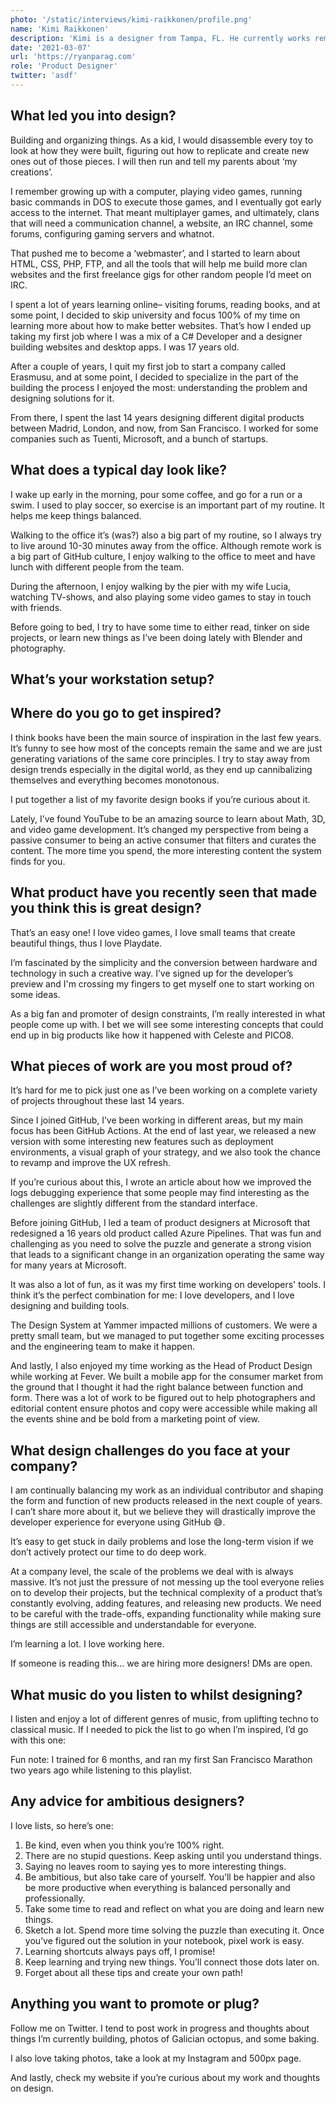 ```yaml
---
photo: '/static/interviews/kimi-raikkonen/profile.png'
name: 'Kimi Raikkonen'
description: 'Kimi is a designer from Tampa, FL. He currently works remotely as a UX/UI designer for Company. He loves traveling, typography, sports, and is always down for a good dad joke.'
date: '2021-03-07'
url: 'https://ryanparag.com'
role: 'Product Designer'
twitter: 'asdf'
---
```


## What led you into design?

Building and organizing things. As a kid, I would disassemble every toy to look at how they were built, figuring out how to replicate and create new ones out of those pieces. I will then run and tell my parents about ‘my creations’.

I remember growing up with a computer, playing video games, running basic commands in DOS to execute those games, and I eventually got early access to the internet. That meant multiplayer games, and ultimately, clans that will need a communication channel, a website, an IRC channel, some forums, configuring gaming servers and whatnot.

That pushed me to become a ‘webmaster’, and I started to learn about HTML, CSS, PHP, FTP, and all the tools that will help me build more clan websites and the first freelance gigs for other random people I’d meet on IRC.

I spent a lot of years learning online– visiting forums, reading books, and at some point, I decided to skip university and focus 100% of my time on learning more about how to make better websites. That’s how I ended up taking my first job where I was a mix of a C# Developer and a designer building websites and desktop apps. I was 17 years old.

After a couple of years, I quit my first job to start a company called Erasmusu, and at some point, I decided to specialize in the part of the building the process I enjoyed the most: understanding the problem and designing solutions for it.

From there, I spent the last 14 years designing different digital products between Madrid, London, and now, from San Francisco. I worked for some companies such as Tuenti, Microsoft, and a bunch of startups.

## What does a typical day look like?

I wake up early in the morning, pour some coffee, and go for a run or a swim. I used to play soccer, so exercise is an important part of my routine. It helps me keep things balanced.

Walking to the office it’s (was?) also a big part of my routine, so I always try to live around 10-30 minutes away from the office. Although remote work is a big part of GitHub culture, I enjoy walking to the office to meet and have lunch with different people from the team.

During the afternoon, I enjoy walking by the pier with my wife Lucia, watching TV-shows, and also playing some video games to stay in touch with friends.

Before going to bed, I try to have some time to either read, tinker on side projects, or learn new things as I’ve been doing lately with Blender and photography.

## What’s your workstation setup?

## Where do you go to get inspired?

I think books have been the main source of inspiration in the last few years. It’s funny to see how most of the concepts remain the same and we are just generating variations of the same core principles. I try to stay away from design trends especially in the digital world, as they end up cannibalizing themselves and everything becomes monotonous.

I put together a list of my favorite design books if you’re curious about it.

Lately, I’ve found YouTube to be an amazing source to learn about Math, 3D, and video game development. It’s changed my perspective from being a passive consumer to being an active consumer that filters and curates the content. The more time you spend, the more interesting content the system finds for you.

## What product have you recently seen that made you think this is great design?

That’s an easy one! I love video games, I love small teams that create beautiful things, thus I love Playdate.

I’m fascinated by the simplicity and the conversion between hardware and technology in such a creative way. I’ve signed up for the developer’s preview and I'm crossing my fingers to get myself one to start working on some ideas.

As a big fan and promoter of design constraints, I’m really interested in what people come up with. I bet we will see some interesting concepts that could end up in big products like how it happened with Celeste and PICO8.

## What pieces of work are you most proud of?

It’s hard for me to pick just one as I’ve been working on a complete variety of projects throughout these last 14 years.

Since I joined GitHub, I’ve been working in different areas, but my main focus has been GitHub Actions. At the end of last year, we released a new version with some interesting new features such as deployment environments, a visual graph of your strategy, and we also took the chance to revamp and improve the UX refresh.

If you’re curious about this, I wrote an article about how we improved the logs debugging experience that some people may find interesting as the challenges are slightly different from the standard interface.

Before joining GitHub, I led a team of product designers at Microsoft that redesigned a 16 years old product called Azure Pipelines. That was fun and challenging as you need to solve the puzzle and generate a strong vision that leads to a significant change in an organization operating the same way for many years at Microsoft.

It was also a lot of fun, as it was my first time working on developers' tools. I think it’s the perfect combination for me: I love developers, and I love designing and building tools.

The Design System at Yammer impacted millions of customers. We were a pretty small team, but we managed to put together some exciting processes and the engineering team to make it happen.

And lastly, I also enjoyed my time working as the Head of Product Design while working at Fever. We built a mobile app for the consumer market from the ground that I thought it had the right balance between function and form. There was a lot of work to be figured out to help photographers and editorial content ensure photos and copy were accessible while making all the events shine and be bold from a marketing point of view.

## What design challenges do you face at your company?

I am continually balancing my work as an individual contributor and shaping the form and function of new products released in the next couple of years. I can’t share more about it, but we believe they will drastically improve the developer experience for everyone using GitHub 😅.

It’s easy to get stuck in daily problems and lose the long-term vision if we don’t actively protect our time to do deep work.

At a company level, the scale of the problems we deal with is always massive. It’s not just the pressure of not messing up the tool everyone relies on to develop their projects, but the technical complexity of a product that’s constantly evolving, adding features, and releasing new products. We need to be careful with the trade-offs, expanding functionality while making sure things are still accessible and understandable for everyone.

I’m learning a lot. I love working here.

If someone is reading this… we are hiring more designers! DMs are open.

## What music do you listen to whilst designing?

I listen and enjoy a lot of different genres of music, from uplifting techno to classical music. If I needed to pick the list to go when I’m inspired, I’d go with this one:

Fun note: I trained for 6 months, and ran my first San Francisco Marathon two years ago while listening to this playlist.

## Any advice for ambitious designers?

I love lists, so here’s one:

1. Be kind, even when you think you’re 100% right.
2. There are no stupid questions. Keep asking until you understand things.
3. Saying no leaves room to saying yes to more interesting things.
4. Be ambitious, but also take care of yourself. You’ll be happier and also be more productive when everything is balanced personally and professionally.
5. Take some time to read and reflect on what you are doing and learn new things.
6. Sketch a lot. Spend more time solving the puzzle than executing it. Once you’ve figured out the solution in your notebook, pixel work is easy.
7. Learning shortcuts always pays off, I promise!
8. Keep learning and trying new things. You’ll connect those dots later on.
9. Forget about all these tips and create your own path!

## Anything you want to promote or plug?

Follow me on Twitter. I tend to post work in progress and thoughts about things I’m currently building, photos of Galician octopus, and some baking.

I also love taking photos, take a look at my Instagram and 500px page.

And lastly, check my website if you’re curious about my work and thoughts on design.